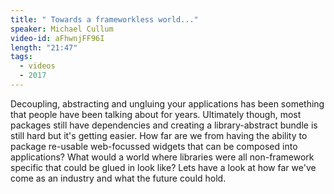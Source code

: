 ```yaml
---
title: " Towards a frameworkless world..."
speaker: Michael Cullum
video-id: aFhwnjFF96I
length: "21:47"
tags:
  - videos
  - 2017
---
```


Decoupling, abstracting and ungluing your applications has been something that people have been talking about for years. Ultimately though, most packages still have dependencies and creating a library-abstract bundle is still hard but it's getting easier. How far are we from having the ability to package re-usable web-focussed widgets that can be composed into applications? What would a world where libraries were all non-framework specific that could be glued in look like? Lets have a look at how far we've come as an industry and what the future could hold.
